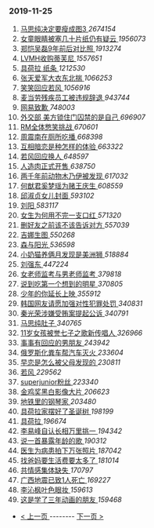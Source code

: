 ### 2019-11-25 
1. [ 马思纯决定要瘦成图3 ](https://s.weibo.com/weibo?q=%23%E9%A9%AC%E6%80%9D%E7%BA%AF%E5%86%B3%E5%AE%9A%E8%A6%81%E7%98%A6%E6%88%90%E5%9B%BE3%23&Refer=top) *2674154*
1. [ 女童眼睛被塞几十片纸仍有疑云 ](https://s.weibo.com/weibo?q=%23%E5%A5%B3%E7%AB%A5%E7%9C%BC%E7%9D%9B%E8%A2%AB%E5%A1%9E%E5%87%A0%E5%8D%81%E7%89%87%E7%BA%B8%E4%BB%8D%E6%9C%89%E7%96%91%E4%BA%91%23&Refer=top) *1956073*
1. [ 郑恺吴磊9年前后对比照 ](https://s.weibo.com/weibo?q=%23%E9%83%91%E6%81%BA%E5%90%B4%E7%A3%8A9%E5%B9%B4%E5%89%8D%E5%90%8E%E5%AF%B9%E6%AF%94%E7%85%A7%23&Refer=top) *1913274*
1. [ LVMH收购蒂芙尼 ](https://s.weibo.com/weibo?q=LVMH%E6%94%B6%E8%B4%AD%E8%92%82%E8%8A%99%E5%B0%BC&Refer=top) *1557651*
1. [ 具荷拉 纸条 ](https://s.weibo.com/weibo?q=%E5%85%B7%E8%8D%B7%E6%8B%89%20%E7%BA%B8%E6%9D%A1&Refer=top) *1212530*
1. [ 张天爱军大衣东北揣 ](https://s.weibo.com/weibo?q=%23%E5%BC%A0%E5%A4%A9%E7%88%B1%E5%86%9B%E5%A4%A7%E8%A1%A3%E4%B8%9C%E5%8C%97%E6%8F%A3%23&Refer=top) *1066253*
1. [ 笑笑回应若风 ](https://s.weibo.com/weibo?q=%23%E7%AC%91%E7%AC%91%E5%9B%9E%E5%BA%94%E8%8B%A5%E9%A3%8E%23&Refer=top) *1056916*
1. [ 麦当劳残疾员工被违规辞退 ](https://s.weibo.com/weibo?q=%23%E9%BA%A6%E5%BD%93%E5%8A%B3%E6%AE%8B%E7%96%BE%E5%91%98%E5%B7%A5%E8%A2%AB%E8%BF%9D%E8%A7%84%E8%BE%9E%E9%80%80%23&Refer=top) *943744*
1. [ 网易致歉 ](https://s.weibo.com/weibo?q=%23%E7%BD%91%E6%98%93%E8%87%B4%E6%AD%89%23&Refer=top) *748003*
1. [ 外交部 美方锁住门囚禁的是自己 ](https://s.weibo.com/weibo?q=%E5%A4%96%E4%BA%A4%E9%83%A8%20%E7%BE%8E%E6%96%B9%E9%94%81%E4%BD%8F%E9%97%A8%E5%9B%9A%E7%A6%81%E7%9A%84%E6%98%AF%E8%87%AA%E5%B7%B1&Refer=top) *696907*
1. [ RM全体憋笑挑战 ](https://s.weibo.com/weibo?q=%23RM%E5%85%A8%E4%BD%93%E6%86%8B%E7%AC%91%E6%8C%91%E6%88%98%23&Refer=top) *670601*
1. [ 周震南在厕所吃播 ](https://s.weibo.com/weibo?q=%23%E5%91%A8%E9%9C%87%E5%8D%97%E5%9C%A8%E5%8E%95%E6%89%80%E5%90%83%E6%92%AD%23&Refer=top) *668398*
1. [ 互相暗恋是种怎样的体验 ](https://s.weibo.com/weibo?q=%23%E4%BA%92%E7%9B%B8%E6%9A%97%E6%81%8B%E6%98%AF%E7%A7%8D%E6%80%8E%E6%A0%B7%E7%9A%84%E4%BD%93%E9%AA%8C%23&Refer=top) *663322*
1. [ 若风回应换人 ](https://s.weibo.com/weibo?q=%23%E8%8B%A5%E9%A3%8E%E5%9B%9E%E5%BA%94%E6%8D%A2%E4%BA%BA%23&Refer=top) *648597*
1. [ 人造肉正式开售 ](https://s.weibo.com/weibo?q=%23%E4%BA%BA%E9%80%A0%E8%82%89%E6%AD%A3%E5%BC%8F%E5%BC%80%E5%94%AE%23&Refer=top) *638750*
1. [ 两千年前动物木乃伊被发现 ](https://s.weibo.com/weibo?q=%23%E4%B8%A4%E5%8D%83%E5%B9%B4%E5%89%8D%E5%8A%A8%E7%89%A9%E6%9C%A8%E4%B9%83%E4%BC%8A%E8%A2%AB%E5%8F%91%E7%8E%B0%23&Refer=top) *617032*
1. [ 何猷君奚梦瑶为赌王庆生 ](https://s.weibo.com/weibo?q=%23%E4%BD%95%E7%8C%B7%E5%90%9B%E5%A5%9A%E6%A2%A6%E7%91%B6%E4%B8%BA%E8%B5%8C%E7%8E%8B%E5%BA%86%E7%94%9F%23&Refer=top) *608559*
1. [ 邱淑贞女儿封面 ](https://s.weibo.com/weibo?q=%23%E9%82%B1%E6%B7%91%E8%B4%9E%E5%A5%B3%E5%84%BF%E5%B0%81%E9%9D%A2%23&Refer=top) *593102*
1. [ 刘阳 ](https://s.weibo.com/weibo?q=%E5%88%98%E9%98%B3&Refer=top) *583117*
1. [ 女生为何用不完一支口红 ](https://s.weibo.com/weibo?q=%23%E5%A5%B3%E7%94%9F%E4%B8%BA%E4%BD%95%E7%94%A8%E4%B8%8D%E5%AE%8C%E4%B8%80%E6%94%AF%E5%8F%A3%E7%BA%A2%23&Refer=top) *571320*
1. [ 删好友之前该不该告诉对方 ](https://s.weibo.com/weibo?q=%23%E5%88%A0%E5%A5%BD%E5%8F%8B%E4%B9%8B%E5%89%8D%E8%AF%A5%E4%B8%8D%E8%AF%A5%E5%91%8A%E8%AF%89%E5%AF%B9%E6%96%B9%23&Refer=top) *557039*
1. [ 吉娜生图 ](https://s.weibo.com/weibo?q=%23%E5%90%89%E5%A8%9C%E7%94%9F%E5%9B%BE%23&Refer=top) *550268*
1. [ 森与阳光 ](https://s.weibo.com/weibo?q=%23%E6%A3%AE%E4%B8%8E%E9%98%B3%E5%85%89%23&Refer=top) *536598*
1. [ 小奶猫养俩月发现是美洲狮 ](https://s.weibo.com/weibo?q=%23%E5%B0%8F%E5%A5%B6%E7%8C%AB%E5%85%BB%E4%BF%A9%E6%9C%88%E5%8F%91%E7%8E%B0%E6%98%AF%E7%BE%8E%E6%B4%B2%E7%8B%AE%23&Refer=top) *518884*
1. [ 刘强东 ](https://s.weibo.com/weibo?q=%E5%88%98%E5%BC%BA%E4%B8%9C&Refer=top) *447224*
1. [ 女老师监考与男老师监考 ](https://s.weibo.com/weibo?q=%23%E5%A5%B3%E8%80%81%E5%B8%88%E7%9B%91%E8%80%83%E4%B8%8E%E7%94%B7%E8%80%81%E5%B8%88%E7%9B%91%E8%80%83%23&Refer=top) *379818*
1. [ 说到吃第一个想到的明星 ](https://s.weibo.com/weibo?q=%23%E8%AF%B4%E5%88%B0%E5%90%83%E7%AC%AC%E4%B8%80%E4%B8%AA%E6%83%B3%E5%88%B0%E7%9A%84%E6%98%8E%E6%98%9F%23&Refer=top) *370805*
1. [ 少年的你延长上映 ](https://s.weibo.com/weibo?q=%23%E5%B0%91%E5%B9%B4%E7%9A%84%E4%BD%A0%E5%BB%B6%E9%95%BF%E4%B8%8A%E6%98%A0%23&Refer=top) *355912*
1. [ 韩国网友请愿加强对性犯罪处罚 ](https://s.weibo.com/weibo?q=%23%E9%9F%A9%E5%9B%BD%E7%BD%91%E5%8F%8B%E8%AF%B7%E6%84%BF%E5%8A%A0%E5%BC%BA%E5%AF%B9%E6%80%A7%E7%8A%AF%E7%BD%AA%E5%A4%84%E7%BD%9A%23&Refer=top) *340831*
1. [ 秦光荣涉嫌受贿案提起公诉 ](https://s.weibo.com/weibo?q=%23%E7%A7%A6%E5%85%89%E8%8D%A3%E6%B6%89%E5%AB%8C%E5%8F%97%E8%B4%BF%E6%A1%88%E6%8F%90%E8%B5%B7%E5%85%AC%E8%AF%89%23&Refer=top) *340791*
1. [ 马思纯肚子 ](https://s.weibo.com/weibo?q=%23%E9%A9%AC%E6%80%9D%E7%BA%AF%E8%82%9A%E5%AD%90%23&Refer=top) *340765*
1. [ 11岁女孩被誉七子之歌新传唱人 ](https://s.weibo.com/weibo?q=%2311%E5%B2%81%E5%A5%B3%E5%AD%A9%E8%A2%AB%E8%AA%89%E4%B8%83%E5%AD%90%E4%B9%8B%E6%AD%8C%E6%96%B0%E4%BC%A0%E5%94%B1%E4%BA%BA%23&Refer=top) *326966*
1. [ 事事有回应的男朋友 ](https://s.weibo.com/weibo?q=%23%E4%BA%8B%E4%BA%8B%E6%9C%89%E5%9B%9E%E5%BA%94%E7%9A%84%E7%94%B7%E6%9C%8B%E5%8F%8B%23&Refer=top) *243942*
1. [ 俄罗斯化粪车帮汽车灭火 ](https://s.weibo.com/weibo?q=%23%E4%BF%84%E7%BD%97%E6%96%AF%E5%8C%96%E7%B2%AA%E8%BD%A6%E5%B8%AE%E6%B1%BD%E8%BD%A6%E7%81%AD%E7%81%AB%23&Refer=top) *233604*
1. [ 早恋是怎么被父母发现的 ](https://s.weibo.com/weibo?q=%23%E6%97%A9%E6%81%8B%E6%98%AF%E6%80%8E%E4%B9%88%E8%A2%AB%E7%88%B6%E6%AF%8D%E5%8F%91%E7%8E%B0%E7%9A%84%23&Refer=top) *230811*
1. [ 若风 ](https://s.weibo.com/weibo?q=%E8%8B%A5%E9%A3%8E&Refer=top) *229562*
1. [ superjunior粉丝 ](https://s.weibo.com/weibo?q=%23superjunior%E7%B2%89%E4%B8%9D%23&Refer=top) *223340*
1. [ 金鸡奖黑白影像大片 ](https://s.weibo.com/weibo?q=%23%E9%87%91%E9%B8%A1%E5%A5%96%E9%BB%91%E7%99%BD%E5%BD%B1%E5%83%8F%E5%A4%A7%E7%89%87%23&Refer=top) *206623*
1. [ 地铁里的钢琴家 ](https://s.weibo.com/weibo?q=%23%E5%9C%B0%E9%93%81%E9%87%8C%E7%9A%84%E9%92%A2%E7%90%B4%E5%AE%B6%23&Refer=top) *203480*
1. [ 具荷拉家摆好了圣诞树 ](https://s.weibo.com/weibo?q=%23%E5%85%B7%E8%8D%B7%E6%8B%89%E5%AE%B6%E6%91%86%E5%A5%BD%E4%BA%86%E5%9C%A3%E8%AF%9E%E6%A0%91%23&Refer=top) *198199*
1. [ 具荷拉 ](https://s.weibo.com/weibo?q=%E5%85%B7%E8%8D%B7%E6%8B%89&Refer=top) *196674*
1. [ 李易峰自认长相万里挑一 ](https://s.weibo.com/weibo?q=%23%E6%9D%8E%E6%98%93%E5%B3%B0%E8%87%AA%E8%AE%A4%E9%95%BF%E7%9B%B8%E4%B8%87%E9%87%8C%E6%8C%91%E4%B8%80%23&Refer=top) *194342*
1. [ 说一首暴露年龄的歌 ](https://s.weibo.com/weibo?q=%23%E8%AF%B4%E4%B8%80%E9%A6%96%E6%9A%B4%E9%9C%B2%E5%B9%B4%E9%BE%84%E7%9A%84%E6%AD%8C%23&Refer=top) *190312*
1. [ 医生为病患拍下万张照片 ](https://s.weibo.com/weibo?q=%23%E5%8C%BB%E7%94%9F%E4%B8%BA%E7%97%85%E6%82%A3%E6%8B%8D%E4%B8%8B%E4%B8%87%E5%BC%A0%E7%85%A7%E7%89%87%23&Refer=top) *187042*
1. [ 找爸妈要生活费要太多了 ](https://s.weibo.com/weibo?q=%23%E6%89%BE%E7%88%B8%E5%A6%88%E8%A6%81%E7%94%9F%E6%B4%BB%E8%B4%B9%E8%A6%81%E5%A4%AA%E5%A4%9A%E4%BA%86%23&Refer=top) *181014*
1. [ 共情感集体缺失 ](https://s.weibo.com/weibo?q=%E5%85%B1%E6%83%85%E6%84%9F%E9%9B%86%E4%BD%93%E7%BC%BA%E5%A4%B1&Refer=top) *170797*
1. [ 广西地震已致1人死亡 ](https://s.weibo.com/weibo?q=%23%E5%B9%BF%E8%A5%BF%E5%9C%B0%E9%9C%87%E5%B7%B2%E8%87%B41%E4%BA%BA%E6%AD%BB%E4%BA%A1%23&Refer=top) *169227*
1. [ 李沁枫叶色眼妆 ](https://s.weibo.com/weibo?q=%23%E6%9D%8E%E6%B2%81%E6%9E%AB%E5%8F%B6%E8%89%B2%E7%9C%BC%E5%A6%86%23&Refer=top) *159613*
1. [ 这是学了三年动画的朋友 ](https://s.weibo.com/weibo?q=%23%E8%BF%99%E6%98%AF%E5%AD%A6%E4%BA%86%E4%B8%89%E5%B9%B4%E5%8A%A8%E7%94%BB%E7%9A%84%E6%9C%8B%E5%8F%8B%23&Refer=top) *159468* 

- [ < 上一页 ](https://github.com/able8/weibo-hot-record/blob/master/2019-11-24.md) -------- [ 下一页 > ](https://github.com/able8/weibo-hot-record/blob/master/2019-11-26.md)